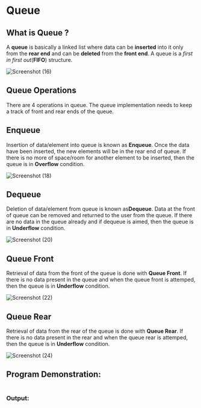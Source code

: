 # Queue 

## What is Queue ?

A **queue** is basically a linked list where data can be **inserted** into it only from the **rear end** and can be **deleted** from the **front end**.
A queue is a _first in first out_(**FIFO**) structure.

![Screenshot (16)](https://user-images.githubusercontent.com/76544476/136729206-69bf88f3-79f9-4c6d-ba8b-13f06be9c904.png)

## Queue Operations

There are 4 operations in queue. The queue implementation needs to keep a track of front and rear ends of the queue.

## Enqueue

Insertion of data/element into queue is known as **Enqueue**. Once the data have been inserted, the new elements will be in the rear end of queue.
If there is no more of space/room for another element to be inserted, then the queue is in **Overflow** condition.

![Screenshot (18)](https://user-images.githubusercontent.com/76544476/136730297-db0af07b-c2dd-4efb-92ed-2290de523b24.png)

## Dequeue

Deletion of data/element from queue is known as**Dequeue**. Data at the front of queue can be removed and returned to the user from the queue. 
If there are no data in the queue already and if dequeue is aimed, then the queue is in **Underflow** condition. 

![Screenshot (20)](https://user-images.githubusercontent.com/76544476/136732398-e98a90fe-22a4-4383-af69-6bc27f14e982.png)

## Queue Front 

Retrieval of data from the front of the queue is done with **Queue Front**. 
If there is no data present in the queue and when the queue front is attemped, then the queue is in **Underflow** condition.

![Screenshot (22)](https://user-images.githubusercontent.com/76544476/136732851-21300c2a-1142-4f9a-a547-731430a1a15c.png)

## Queue Rear

Retrieval of data from the rear of the queue is done with **Queue Rear**.
If there is no data present in the rear and when the queue rear is attemped, then the queue is in **Underflow** condition.

![Screenshot (24)](https://user-images.githubusercontent.com/76544476/136733035-88e31d32-dd6f-4c49-958c-649dbca4e92a.png)

## Program Demonstration:

```C++


```

### Output:



